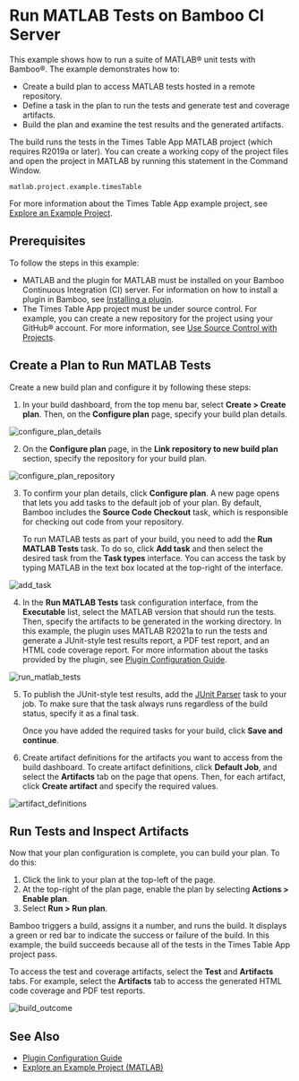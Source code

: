 # Run MATLAB Tests on Bamboo CI Server

This example shows how to run a suite of MATLAB&reg; unit tests with Bamboo&reg;. The example demonstrates how to:

* Create a build plan to access MATLAB tests hosted in a remote repository.
* Define a task in the plan to run the tests and generate test and coverage artifacts.
* Build the plan and examine the test results and the generated artifacts.

The build runs the tests in the Times Table App MATLAB project (which requires R2019a or later). You can create a working copy of the project files and open the project in MATLAB by running this statement in the Command Window.

```
matlab.project.example.timesTable
```

For more information about the Times Table App example project, see [Explore an Example Project](https://www.mathworks.com/help/matlab/matlab_prog/explore-an-example-project.html).

## Prerequisites
To follow the steps in this example:

* MATLAB and the plugin for MATLAB must be installed on your Bamboo Continuous Integration (CI) server. For information on how to install a plugin in Bamboo, see [Installing a plugin](https://confluence.atlassian.com/bamboo/installing-a-plugin-289277265.html).
* The Times Table App project must be under source control. For example, you can create a new repository for the project using your GitHub&reg; account. For more information, see [Use Source Control with Projects](https://www.mathworks.com/help/matlab/matlab_prog/use-source-control-with-projects.html).

## Create a Plan to Run MATLAB Tests
Create a new build plan and configure it by following these steps:

1. In your build dashboard, from the top menu bar, select **Create > Create plan**. Then, on the **Configure plan** page, specify your build plan details.

![configure_plan_details](https://user-images.githubusercontent.com/48831250/116616217-6ee1f000-a90a-11eb-9963-32ac53585fbf.png)

2. On the **Configure plan** page, in the **Link repository to new build plan** section, specify the repository for your build plan.
            
![configure_plan_repository](https://user-images.githubusercontent.com/48831250/117354208-1321e480-ae7f-11eb-8b7e-f788e375341c.png)


3. To confirm your plan details, click **Configure plan**. A new page opens that lets you add tasks to the default job of your plan. By default, Bamboo includes the **Source Code Checkout** task, which is responsible for checking out code from your repository.

   To run MATLAB tests as part of your build, you need to add the **Run MATLAB Tests** task. To do so, click **Add task** and then select the desired task from the **Task types** interface. You can access the task by typing MATLAB in the text box located at the top-right of the interface.

![add_task](https://user-images.githubusercontent.com/48831250/116619932-224ce380-a90f-11eb-9720-e3b67309b272.png)

4. In the **Run MATLAB Tests** task configuration interface, from the **Executable** list, select the MATLAB version that should run the tests. Then, specify the artifacts to be generated in the working directory. In this example, the plugin uses MATLAB R2021a to run the tests and generate a JUnit-style test results report, a PDF test report, and an HTML code coverage report. For more information about the tasks provided by the plugin, see [Plugin Configuration Guide](../CONFIGDOC.md).

![run_matlab_tests](https://user-images.githubusercontent.com/48831250/116717476-e6fdf380-a9a6-11eb-9813-56be6ed47604.png)

5. To publish the JUnit-style test results, add the [JUnit Parser](https://confluence.atlassian.com/bamboo/junit-parser-289277056.html) task to your job. To make sure that the task always runs regardless of the build status, specify it as a final task. 

   Once you have added the required tasks for your build, click **Save and continue**.

6. Create artifact definitions for the artifacts you want to access from the build dashboard. To create artifact definitions, click **Default Job**, and select the **Artifacts** tab on the page that opens. Then, for each artifact, click **Create artifact** and specify the required values. 
  
![artifact_definitions](https://user-images.githubusercontent.com/48831250/117359811-ec1ae100-ae85-11eb-86be-d1e60710170c.png)

## Run Tests and Inspect Artifacts
Now that your plan configuration is complete, you can build your plan. To do this:

1. Click the link to your plan at the top-left of the page. 
2. At the top-right of the plan page, enable the plan by selecting **Actions > Enable plan**. 
3. Select **Run > Run plan**. 

Bamboo triggers a build, assigns it a number, and runs the build. It displays a green or red bar to indicate the success or failure of the build. In this example, the build succeeds because all of the tests in the Times Table App project pass.

To access the test and coverage artifacts, select the **Test** and **Artifacts** tabs. For example, select the **Artifacts** tab to access the generated HTML code coverage and PDF test reports. 

![build_outcome](https://user-images.githubusercontent.com/48831250/117362062-cf33dd00-ae88-11eb-8952-b0bdb4211b94.png)

## See Also
* [Plugin Configuration Guide](../CONFIGDOC.md)<br/>
* [Explore an Example Project (MATLAB)](https://www.mathworks.com/help/matlab/matlab_prog/explore-an-example-project.html)
